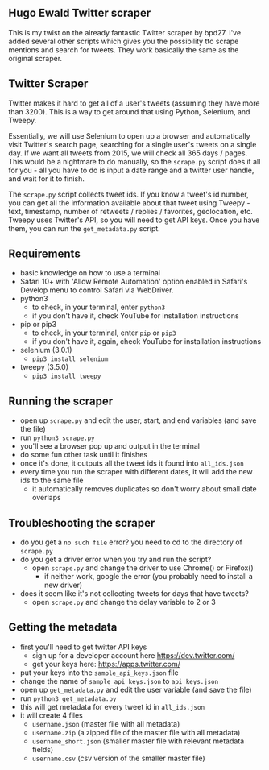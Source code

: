 ## Hugo Ewald Twitter scraper

This is my twist on the already fantastic Twitter scraper by bpd27. I've added several other scripts which gives you the possibility tto scrape mentions and search for tweets. They work basically the same as the original scraper.


## Twitter Scraper

Twitter makes it hard to get all of a user's tweets (assuming they have more than 3200). This is a way to get around that using Python, Selenium, and Tweepy.

Essentially, we will use Selenium to open up a browser and automatically visit Twitter's search page, searching for a single user's tweets on a single day. If we want all tweets from 2015, we will check all 365 days / pages. This would be a nightmare to do manually, so the `scrape.py` script does it all for you - all you have to do is input a date range and a twitter user handle, and wait for it to finish.

The `scrape.py` script collects tweet ids. If you know a tweet's id number, you can get all the information available about that tweet using Tweepy - text, timestamp, number of retweets / replies / favorites, geolocation, etc. Tweepy uses Twitter's API, so you will need to get API keys. Once you have them, you can run the `get_metadata.py` script.

## Requirements

- basic knowledge on how to use a terminal
- Safari 10+ with 'Allow Remote Automation' option enabled in Safari's Develop menu to control Safari via WebDriver.
- python3
  - to check, in your terminal, enter `python3`
  - if you don't have it, check YouTube for installation instructions
- pip or pip3
  - to check, in your terminal, enter `pip` or `pip3`
  - if you don't have it, again, check YouTube for installation instructions
- selenium (3.0.1)
  - `pip3 install selenium`
- tweepy (3.5.0)
  - `pip3 install tweepy`

## Running the scraper

- open up `scrape.py` and edit the user, start, and end variables (and save the file)
- run `python3 scrape.py`
- you'll see a browser pop up and output in the terminal
- do some fun other task until it finishes
- once it's done, it outputs all the tweet ids it found into `all_ids.json`
- every time you run the scraper with different dates, it will add the new ids to the same file
  - it automatically removes duplicates so don't worry about small date overlaps

## Troubleshooting the scraper

- do you get a `no such file` error? you need to cd to the directory of `scrape.py`
- do you get a driver error when you try and run the script?
  - open `scrape.py` and change the driver to use Chrome() or Firefox()
    - if neither work, google the error (you probably need to install a new driver)
- does it seem like it's not collecting tweets for days that have tweets?
  - open `scrape.py` and change the delay variable to 2 or 3

## Getting the metadata

- first you'll need to get twitter API keys
  - sign up for a developer account here https://dev.twitter.com/
  - get your keys here: https://apps.twitter.com/
- put your keys into the `sample_api_keys.json` file
- change the name of `sample_api_keys.json` to `api_keys.json`
- open up `get_metadata.py` and edit the user variable (and save the file)
- run `python3 get_metadata.py`
- this will get metadata for every tweet id in `all_ids.json`
- it will create 4 files
  - `username.json` (master file with all metadata)
  - `username.zip` (a zipped file of the master file with all metadata)
  - `username_short.json` (smaller master file with relevant metadata fields)
  - `username.csv` (csv version of the smaller master file)
